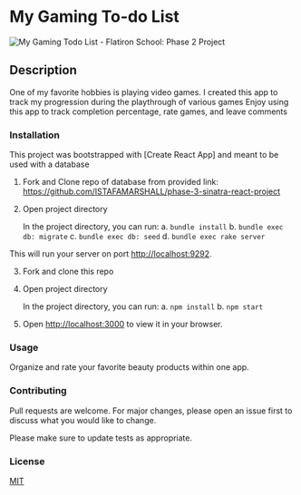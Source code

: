 # My Gaming To-do List

![My Gaming Todo List - Flatiron School: Phase 2 Project](https://i.makeagif.com/media/11-16-2022/HSC4pN.gif)

## Description

One of my favorite hobbies is playing video games.
I created this app to track my progression during the playthrough of various games
Enjoy using this app to track completion percentage, rate games, and leave comments

### Installation

This project was bootstrapped with [Create React App] and meant to be used with a database

1. Fork and Clone repo of database from provided
   link: https://github.com/ISTAFAMARSHALL/phase-3-sinatra-react-project 

2. Open project directory

    In the project directory, you can run:
        a. `bundle install`
        b. `bundle exec db: migrate`
        c. `bundle exec db: seed`
        d. `bundle exec rake server`

This will run your server on port
[http://localhost:9292](http://localhost:9292).

3. Fork and clone this repo

4. Open project directory

    In the project directory, you can run:
        a. `npm install`
        b. `npm start`

5. Open [http://localhost:3000](http://localhost:3000) to view it in your browser.

### Usage

Organize and rate your favorite beauty products within one app.

### Contributing

Pull requests are welcome. For major changes, please open an issue first to discuss what you would like to change.

Please make sure to update tests as appropriate.

### License

[MIT](https://choosealicense.com/licenses/mit/)

